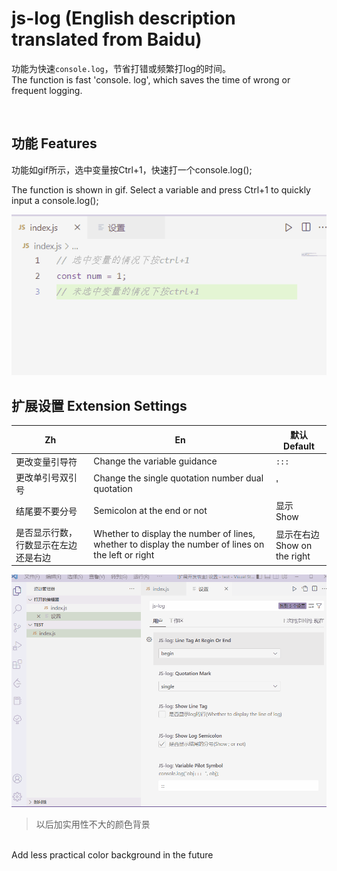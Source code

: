 # js-log (English description translated from Baidu)

功能为快速`console.log`，节省打错或频繁打log的时间。
<br>
The function is fast 'console. log', which saves the time of wrong or frequent logging.

<br>

## 功能 Features
功能如gif所示，选中变量按Ctrl+1，快速打一个console.log();

The function is shown in gif. Select a variable and press Ctrl+1 to quickly input a console.log();

![Github上的图片，链接是https://raw.githubusercontent.com/Jkssns/picture-bed/main/js-log.gif](https://raw.githubusercontent.com/Jkssns/picture-bed/main/js-log.gif)

## 扩展设置 Extension Settings
|  Zh   | En  | 默认 Default 
|  ----  | ----  | ----  | 
| 更改变量引导符  | Change the variable guidance | `:::`
| 更改单引号双引号  | Change the single quotation number dual quotation | '
结尾要不要分号|Semicolon at the end or not| 显示 <br> Show
是否显示行数，行数显示在左边还是右边|Whether to display the number of lines, whether to display the number of lines on the left or right | 显示在右边 <br> Show on the right

![Github上的图片，链接是https://raw.githubusercontent.com/Jkssns/picture-bed/main/js-log_setting.gif](https://raw.githubusercontent.com/Jkssns/picture-bed/main/js-log_setting.gif)

> 以后加实用性不大的颜色背景 
<br>
Add less practical color background in the future

